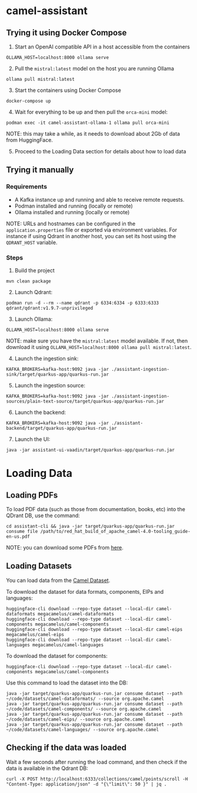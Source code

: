 # camel-assistant

## Trying it using Docker Compose

1. Start an OpenAI compatible API in a host accessible from the containers

```shell
OLLAMA_HOST=localhost:8000 ollama serve
```

2. Pull the `mistral:latest` model on the host you are running Ollama

```shell
ollama pull mistral:latest
```

3. Start the containers using Docker Compose

```shell
docker-compose up
```

4. Wait for everything to be up and then pull the `orca-mini` model: 

```shell
podman exec -it camel-assistant-ollama-1 ollama pull orca-mini
```

NOTE: this may take a while, as it needs to download about 2Gb of data from HuggingFace.

5. Proceed to the Loading Data section for details about how to load data

## Trying it manually

### Requirements 

- A Kafka instance up and running and able to receive remote requests. 
- Podman installed and running (locally or remote)
- Ollama installed and running (locally or remote)

NOTE: URLs and hostnames can be configured in the `application.properties` file or exported via environment variables. For instance
if using Qdrant in another host, you can set its host using the `QDRANT_HOST` variable.

### Steps

1. Build the project

```shell
mvn clean package
```

2. Launch Qdrant:

```shell
podman run -d --rm --name qdrant -p 6334:6334 -p 6333:6333 qdrant/qdrant:v1.9.7-unprivileged
```

3. Launch Ollama:

```shell
OLLAMA_HOST=localhost:8000 ollama serve
```
NOTE: make sure you have the `mistral:latest` model available. If not, then download it using `OLLAMA_HOST=localhost:8000 ollama pull mistral:latest`.

4. Launch the ingestion sink: 

```shell
KAFKA_BROKERS=kafka-host:9092 java -jar ./assistant-ingestion-sink/target/quarkus-app/quarkus-run.jar
```

5. Launch the ingestion source:

```shell
KAFKA_BROKERS=kafka-host:9092 java -jar ./assistant-ingestion-sources/plain-text-source/target/quarkus-app/quarkus-run.jar
```

6. Launch the backend:

```shell
KAFKA_BROKERS=kafka-host:9092 java -jar ./assistant-backend/target/quarkus-app/quarkus-run.jar
```

7. Launch the UI:

```shell
java -jar assistant-ui-vaadin/target/quarkus-app/quarkus-run.jar
```

# Loading Data 

## Loading PDFs

To load PDF data (such as those from documentation, books, etc) into the QDrant DB, use the command:

```shell
cd assistant-cli && java -jar target/quarkus-app/quarkus-run.jar consume file /path/to/red_hat_build_of_apache_camel-4.0-tooling_guide-en-us.pdf
```
NOTE: you can download some PDFs from [here](https://github.com/megacamelus/cai/tree/main/docs).

## Loading Datasets 

You can load data from the [Camel Dataset](https://huggingface.co/megacamelus). 

To download the dataset for data formats, components, EIPs and languages:

```shell
huggingface-cli download --repo-type dataset --local-dir camel-dataformats megacamelus/camel-dataformats
huggingface-cli download --repo-type dataset --local-dir camel-components megacamelus/camel-components
huggingface-cli download --repo-type dataset --local-dir camel-eips megacamelus/camel-eips
huggingface-cli download --repo-type dataset --local-dir camel-languages megacamelus/camel-languages
```

To download the dataset for components:

```shell
huggingface-cli download --repo-type dataset --local-dir camel-components megacamelus/camel-components
```

Use this command to load the dataset into the DB:

```shell
java -jar target/quarkus-app/quarkus-run.jar consume dataset --path ~/code/datasets/camel-dataformats/ --source org.apache.camel
java -jar target/quarkus-app/quarkus-run.jar consume dataset --path ~/code/datasets/camel-components/ --source org.apache.camel
java -jar target/quarkus-app/quarkus-run.jar consume dataset --path ~/code/datasets/camel-eips/ --source org.apache.camel
java -jar target/quarkus-app/quarkus-run.jar consume dataset --path ~/code/datasets/camel-languages/ --source org.apache.camel
```

## Checking if the data was loaded

Wait a few seconds after running the load command, and then check if the data is available in the Qdrant DB:

```shell
curl -X POST http://localhost:6333/collections/camel/points/scroll -H "Content-Type: application/json" -d "{\"limit\": 50 }" | jq .
```


